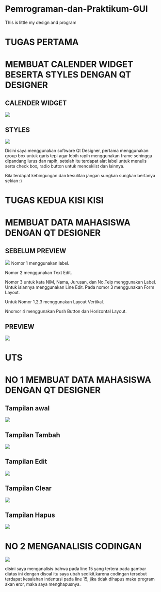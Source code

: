 # Pemrograman-dan-Praktikum-GUI
This is little my design and program

# TUGAS PERTAMA 

# MEMBUAT CALENDER WIDGET BESERTA STYLES DENGAN QT DESIGNER 

## CALENDER WIDGET
<img src = "https://github.com/Andrarizal/Pemrograman-dan-Praktikum-GUI/blob/TEORI-GUI/TEORI%20GUI%20Tugas%20membuat%20kalender%20widget/kalenderwidget.PNG">

## STYLES
<img src = "https://github.com/Andrarizal/Pemrograman-dan-Praktikum-GUI/blob/TEORI-GUI/TEORI%20GUI%20Tugas%20membuat%20kalender%20widget/styles.PNG">

Disini saya menggunakan software Qt Designer, pertama menggunakan group box untuk garis tepi agar lebih rapih menggunakan frame sehingga dipandang lurus dan rapih, setelah itu terdapat alat label untuk menulis serta check box, radio button untuk menceklist dan lainnya. 

Bila terdapat kebingungan dan kesulitan jangan sungkan sungkan bertanya sekian :)

# TUGAS KEDUA KISI KISI 

# MEMBUAT DATA MAHASISWA DENGAN QT DESIGNER

## SEBELUM PREVIEW
<img src = "https://github.com/Andrarizal/Pemrograman-dan-Praktikum-GUI/blob/TEORI-GUI/Tugas%20Kisi%20Kisi/Sebelum%20Preview%20Data%20Mahasiswa.PNG">
Nomor 1 menggunakan label.

Nomor 2 menggunakan Text Edit.

Nomor 3 untuk kata NIM, Nama, Jurusan, dan No.Telp menggunakan Label. Untuk isiannya menggunakan Line Edit. Pada nomor 3 menggunakan Form Layout.

Untuk Nomor 1,2,3 menggunakan Layout Vertikal.

Nnomor 4 menggunakan Push Button dan Horizontal Layout.

##  PREVIEW
<img src = "https://github.com/Andrarizal/Pemrograman-dan-Praktikum-GUI/blob/TEORI-GUI/Tugas%20Kisi%20Kisi/Preview%20Data%20Mahasiswa.PNG">


# UTS 
# NO 1 MEMBUAT DATA MAHASISWA DENGAN QT DESIGNER
## Tampilan awal
<img src = "https://github.com/Andrarizal/Pemrograman-dan-Praktikum-GUI/blob/TEORI-GUI/UTS/TAMPILAN%20AWAL.PNG">

## Tampilan Tambah
<img src = "https://github.com/Andrarizal/Pemrograman-dan-Praktikum-GUI/blob/TEORI-GUI/UTS/tambah.PNG">

## Tampilan Edit
<img src = "https://github.com/Andrarizal/Pemrograman-dan-Praktikum-GUI/blob/TEORI-GUI/UTS/EDIT.PNG">

## Tampilan Clear
<img src = "https://github.com/Andrarizal/Pemrograman-dan-Praktikum-GUI/blob/TEORI-GUI/UTS/CLEAR.PNG">

## Tampilan Hapus
<img src = "https://github.com/Andrarizal/Pemrograman-dan-Praktikum-GUI/blob/TEORI-GUI/UTS/HAPUS.PNG">


# NO 2 MENGANALISIS CODINGAN

<img src = "https://github.com/Andrarizal/Pemrograman-dan-Praktikum-GUI/blob/TEORI-GUI/UTS/NO2.PNG">

disini saya menganalisis bahwa pada line 15 yang tertera pada gambar diatas ini dengan disoal itu saya ubah sedikit,karena codingan tersebut terdapat kesalahan indentasi pada line 15, jika tidak dihapus maka program akan eror, maka saya menghapusnya.

